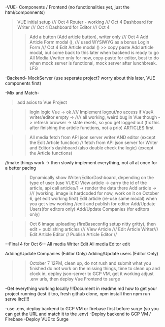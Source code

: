 -VUE-
Components / Frontend (no functionalities yet, just the html/componnents)
>VUE initial setup ///  Oct 4
>Router - working ///  Oct 4
>Dashboard for Writer ///  Oct 4
>Dashboard for Editor ///  Oct 4
>>Add a button (Add article button), writer only ///  Oct 4
>>Add Article Form modal (), /// used WYSIWYG as a bonus
>>Login Form /// Oct 4
>>Edit Article modal () >> copy paste Add article modal, but come back to this later when backend is ready to go
>>All Media //writer only for now, copy-paste for editor, best to do when mock server is functional, mock server after lunchbreak. LFG




-Backend-
MockServer (use seperate project? worry about this later, VUE components first)




-Mix and Match-
>add axios to Vue Project

>>login logic Vue -> ok ////
>>Implement logout/no access if VueX writer/editor empty => ////
>>all working, weird bug in Vue though -> refresh browser -> state resets, so you get logged out (fix this after finishing the article functions, not a prio) ARTICLES first

>>All media fetch from API json server writer AND editor (except the Edit Article function) //
>>fetch from API json server for Writer and Editor's dashboard (also double check the logic) (except the Article functions) 

//make things work -> then slowly implement everything, not all at once for a better pacing
>>Dynamically show Writer/EditorDashboard, depending on the type of user (use VUEX)
>>View article -> carry the id of the article, api call articles/1 -> render the data there 
>>Add article  -> /// (working, image is hardcoded for now, work on it on October 6, get edit working first)
>>Edit article (re-use same modal) when you get view working //edit and publish for editor
>>Add/Update Users(for editors only)
>>Add/Update Companies (for editors only)

>>Oct 6
image uploading (fireBaseconfig setup nitty gritty), then edit + publishing articles ///
View Article ///
Edit Article Writer/// 
Edit Article Editor // 
Publish Article Editor //

--Final 4 for Oct 6--
All media Writer Edit
All media Editor edit

Adding/Update Companies (Editor Only)
Adding/Update users  (Editor Only)

>>October 7 12PM, clean up, do not rush and submit what you finished
>>do not work on the missing things, time to clean up and clock in, deploy json-server to GCP VM, get it working
>>adjust .env urls, then deploy Vue Frontend to surge 

-Get everything working locally
!!!Document in readme.md how to get your project running (test it too, fresh github clone, npm install then npm run serve iirc)!!!

-use .env, deploy backend to GCP VM or firebase first before surge (so you can get the URL and match it to the .env)
-Deploy backend to GCP VM / Firebase
-Deploy VUE to Surge 

